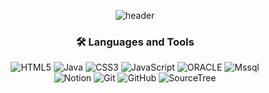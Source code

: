 <div align="center">

![header](https://capsule-render.vercel.app/api?type=waving&color=black&height=100&section=header&text=Hi%20I'm%202km!&fontSize=30)

### 🛠 Languages and Tools

![HTML5](https://img.shields.io/badge/HTML5-E34F26?&style=for-the-badge&logo=HTML5&logoColor=white) ![Java](https://img.shields.io/badge/Java-007396.svg?&style=for-the-badge&logo=OpenJDK&logoColor=white) ![CSS3](https://img.shields.io/badge/CSS3-1572B6?style=for-the-badge&logo=CSS3&logoColor=white) ![JavaScript](https://img.shields.io/badge/JavaScript-F7DF1E?style=for-the-badge&logo=JavaScript&logoColor=white) ![ORACLE](https://img.shields.io/badge/ORACLE-F80000?style=for-the-badge&logo=ORACLE&logoColor=white)  ![Mssql](https://img.shields.io/badge/MSSQL-CC2927?style=for-the-badge&logo=microsoftsqlserver&logoColor=white) 
</br>
![Notion](https://img.shields.io/badge/NOTION-000000?style=for-the-badge&logo=NOTION&logoColor=white) ![Git](https://img.shields.io/badge/GIT-F05032?style=for-the-badge&logo=GIT&logoColor=white) ![GitHub](https://img.shields.io/badge/GITHub-181717?style=for-the-badge&logo=GITHUB&logoColor=white) ![SourceTree](https://img.shields.io/badge/SourceTree-0052CC?style=for-the-badge&logo=SOURCETREE&logoColor=white)  

</div>
